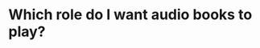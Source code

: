 # Which role do I want audio books to play?

<!-- {BearID:17882E50-03D6-4D34-91ED-C8D15D42E626-298-00000010CB92914B} -->
